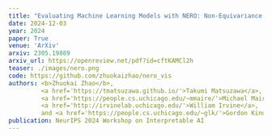 ```yaml
---
title: "Evaluating Machine Learning Models with NERO: Non-Equivariance Revealed on Orbits"
date: 2024-12-03
year: 2024
paper: True
venue: 'ArXiv'
arxiv: 2305.19889
arxiv_url: https://openreview.net/pdf?id=cftKAMCl2h
teaser: ./images/nero.png
code: https://github.com/zhuokaizhao/nero_vis
authors: <b>Zhuokai Zhao</b>,
         <a href='https://tmatsuzawa.github.io/'>Takumi Matsuzawa</a>,
         <a href='https://people.cs.uchicago.edu/~mmaire/'>Michael Maire</a>,
         <a href='http://irvinelab.uchicago.edu/'>William Irvine</a>,
         and <a href='https://people.cs.uchicago.edu/~glk/'>Gordon Kindlmann</a>
publication: NeurIPS 2024 Workshop on Interpretable AI
---
```

